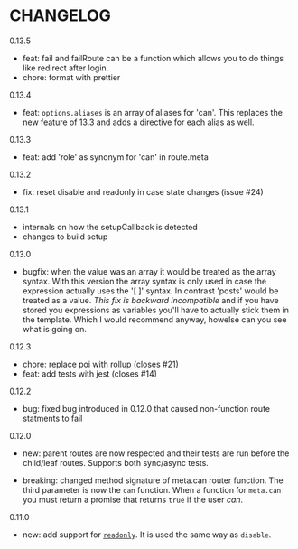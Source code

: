 # CHANGELOG

0.13.5

- feat: fail and failRoute can be a function which allows you to do things like
  redirect after login.
- chore: format with prettier

0.13.4

- feat: `options.aliases` is an array of aliases for 'can'. This replaces the
  new feature of 13.3 and adds a directive for each alias as well.

0.13.3

- feat: add 'role' as synonym for 'can' in route.meta

0.13.2

- fix: reset disable and readonly in case state changes (issue #24)

0.13.1

- internals on how the setupCallback is detected
- changes to build setup

0.13.0

- bugfix: when the value was an array it would be treated as the array syntax.
  With this version the array syntax is only used in case the expression
  actually uses the '[ ]' syntax. In contrast 'posts' would be treated as a
  value. *This fix is backward incompatible* and if you have stored you
  expressions as variables you'll have to actually stick them in the template.
  Which I would recommend anyway, howelse can you see what is going on.

0.12.3

- chore: replace poi with rollup (closes #21)
- feat: add tests with jest (closes #14)

0.12.2

- bug: fixed bug introduced in 0.12.0 that caused non-function route statments to fail

0.12.0

- new: parent routes are now respected and their tests are run before the
  child/leaf routes. Supports both sync/async tests.

- breaking: changed method signature of meta.can router function. The third parameter is now the `can` function.
  When a function for `meta.can` you must return a promise that returns `true`
  if the user *can*.

0.11.0

- new: add support for
  [`readonly`](https://developer.mozilla.org/en-US/docs/Web/HTML/Element/Input#readonly).
  It is used the same way as `disable`.
